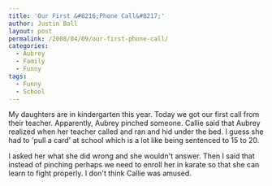 ```yaml
---
title: 'Our First &#8216;Phone Call&#8217;'
author: Justin Ball
layout: post
permalink: /2008/04/09/our-first-phone-call/
categories:
  - Aubrey
  - Family
  - Funny
tags:
  - Funny
  - School
---
```


My daughters are in kindergarten this year. Today we got our first call from their teacher. Apparently, Aubrey pinched someone. Callie said that Aubrey realized when her teacher called and ran and hid under the bed. I guess she had to 'pull a card' at school which is a lot like being sentenced to 15 to 20. 

I asked her what she did wrong and she wouldn't answer. Then I said that instead of pinching perhaps we need to enroll her in karate so that she can learn to fight properly. I don't think Callie was amused.